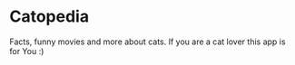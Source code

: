# Catopedia

Facts, funny movies and more about cats. If you are a cat lover this app is for You :)

